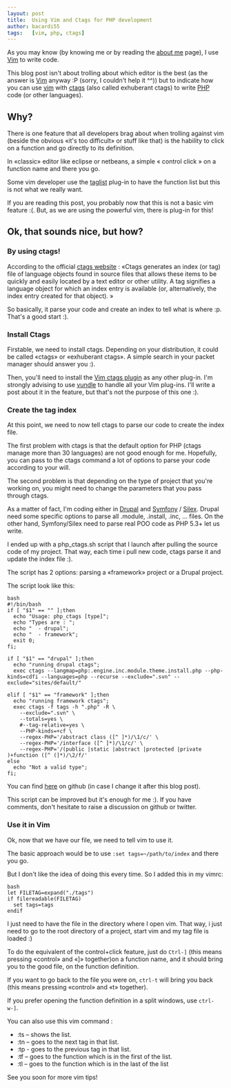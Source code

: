 ```yaml
---
layout: post
title:  Using Vim and Ctags for PHP development
author: bacardi55
tags:   [vim, php, ctags]
---
```


As you may know (by knowing me or by reading the [about me](/about.html "about me") page), I use [Vim](http://vim.org "vim") to write code.

This blog post isn't about trolling about which editor is the best (as the answer is [Vim](http://vim.org) anyway :P (sorry, I couldn't help it ^^)) but to indicate how you can use [vim](http://vim.org) with [ctags](http://ctags.sourceforge.net/) (also called exhuberant ctags) to write [PHP](http://php.net) code (or other languages).



## Why?
There is one feature that all developers brag about when trolling against vim (beside the obvious «it's too difficult» or stuff like that) is the hability to click on a function and go directly to its definition.

In «classic» editor like eclipse or netbeans, a simple « control click » on a function name and there you go.

Some vim developer use the [taglist](vim-taglist.sourceforge.net/) plug-in to have the function list but this is not what we really want.

If you are reading this post, you probably now that this is not a basic vim feature :(. But, as we are using the powerful vim, there is plug-in for this!



## Ok, that sounds nice, but how?
### By using ctags!
According to the official [ctags website](http://ctags.sourceforge.net) :
«Ctags generates an index (or tag) file of language objects found in source files that allows these items to be quickly and easily located by a text editor or other utility. A tag signifies a language object for which an index entry is available (or, alternatively, the index entry created for that object). »

So basically, it parse your code and create an index to tell what is where :p. That's a good start :).

### Install Ctags
Firstable, we need to install ctags. Depending on your distribution, it could be called «ctags» or «exhuberant ctags». A simple search in your packet manager should answer you :).

Then, you'll need to install the [Vim ctags plugin](http://www.vim.org/scripts/script.php?script_id=610) as any other plug-in. I'm strongly advising to use [vundle](https://github.com/gmarik/vundle) to handle all your Vim plug-ins. I'll write a post about it in the feature, but that's not the purpose of this one :).

### Create the tag index
At this point, we need to now tell ctags to parse our code to create the index file.

The first problem with ctags is that the default option for PHP (ctags manage more than 30 languages) are not good enough for me. Hopefully, you can pass to the ctags command a lot of options to parse your code according to your will.

The second problem is that depending on the type of project that you're working on, you might need to change the parameters that you pass through ctags.

As a matter of fact, I'm coding either in [Drupal](http://drupal.org) and [Symfony](http://symfony.com) / [Silex](http://silex.sensio.org). Drupal need some specific options to parse all .module, .install, .inc, … files. On the other hand, Symfony/Silex need to parse real POO code as PHP 5.3+ let us write.

I ended up with a php_ctags.sh script that I launch after pulling the source code of my project. That way, each time i pull new code, ctags parse it and update the index file :).

The script has 2 options: parsing a «framework» project or a Drupal project.

The script look like this:

    bash
    #!/bin/bash
    if [ "$1" == "" ];then
      echo "Usage: php_ctags [type]";
      echo "Types are : ";
      echo "  - drupal";
      echo "  - framework";
      exit 0;
    fi;

    if [ "$1" == "drupal" ];then
      echo "running drupal ctags";
      exec ctags --langmap=php:.engine.inc.module.theme.install.php --php-kinds=cdfi --languages=php --recurse --exclude=".svn" --exclude="sites/default/"

    elif [ "$1" == "framework" ];then
      echo "running framework ctags";
      exec ctags -f tags -h ".php" -R \
        --exclude=".svn" \
        --totals=yes \
        #--tag-relative=yes \
        --PHP-kinds=+cf \
        --regex-PHP='/abstract class ([^ ]*)/\1/c/' \
        --regex-PHP='/interface ([^ ]*)/\1/c/' \
        --regex-PHP='/(public |static |abstract |protected |private )+function ([^ (]*)/\2/f/'
    else
      echo "Not a valid type";
    fi;

You can find [here](https://github.com/bacardi55/dotfiles/blob/master/script/php_ctags.sh) on github (in case I change it after this blog post).

This script can be improved but it's enough for me :). If you have comments, don't hesitate to raise a discussion on github or twitter.

### Use it in Vim
Ok, now that we have our file, we need to tell vim to use it.

The basic approach would be to use
``:set tags=~/path/to/index``
and there you go.

But I don't like the idea of doing this every time. So I added this in my vimrc:

    bash
    let FILETAG=expand("./tags")
    if filereadable(FILETAG)
      set tags=tags
    endif

I just need to have the file in the directory where I open vim. That way, i just need to go to the root directory of a project, start vim and my tag file is loaded :)

To do the equivalent of the control+click feature, just do ``Ctrl-]`` (this means pressing «control» and «]» together)on a function name, and it should bring you to the good file, on the function definition.

If you want to go back to the file you were on, ``ctrl-t`` will bring you back (this means pressing «control» and «t» together).

If you prefer opening the function definition in a split windows, use ``ctrl-w-]``.

You can also use this vim command :

- :ts – shows the list.
- :tn – goes to the next tag in that list.
- :tp - goes to the previous tag in that list.
- :tf – goes to the function which is in the first of the list.
- :tl – goes to the function which is in the last of the list

See you soon for more vim tips!
